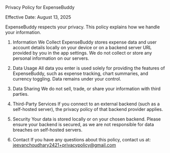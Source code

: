 Privacy Policy for ExpenseBuddy

Effective Date: August 13, 2025

ExpenseBuddy respects your privacy. This policy explains how we handle your information.

1. Information We Collect
ExpenseBuddy stores expense data and user account details locally on your device or on a backend server URL provided by you in the app settings. We do not collect or store any personal information on our servers.

2. Data Usage
All data you enter is used solely for providing the features of ExpenseBuddy, such as expense tracking, chart summaries, and currency toggling. Data remains under your control.

3. Data Sharing
We do not sell, trade, or share your information with third parties.

4. Third-Party Services
If you connect to an external backend (such as a self-hosted server), the privacy policy of that backend provider applies.

5. Security
Your data is stored locally or on your chosen backend. Please ensure your backend is secured, as we are not responsible for data breaches on self-hosted servers.

6. Contact
If you have any questions about this policy, contact us at:
jeevanchoudhary2421+privacypolicy@gmail.com
